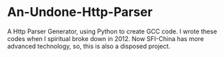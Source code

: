An-Undone-Http-Parser
=====================

A Http Parser Generator, using Python to create GCC code. I wrote these codes when I spiritual broke down in 2012. Now SFI-China has more advanced technology, so, this is also a disposed project.
